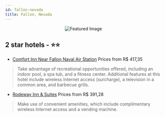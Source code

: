 ```yaml
---
id: fallon-nevada
title: Fallon, Nevada
---
```


<center><img src="https://i.travelapi.com/hotels/1000000/10000/1600/1583/61347c85_z.jpg" alt="Featured Image" /></center>


##  2 star hotels - ⭐️⭐️

-    [Comfort Inn Near Fallon Naval Air Station](https://us.hurb.com/hotels/fallon/comfort-inn-near-fallon-naval-air-station-JNP-JP987810?cmp=18055) Prices from R$ 417,35
   > Take advantage of recreational opportunities offered, including an indoor pool, a spa tub, and a fitness center. Additional features at this hotel include wireless Internet access (surcharge), a television in a common area, and barbecue grills.
-    [Rodeway Inn & Suites](https://us.hurb.com/hotels/fallon/rodeway-inn-suites-JNP-JP02316C?cmp=18055) Prices from R$ 391,28
   > Make use of convenient amenities, which include complimentary wireless Internet access and a vending machine.
